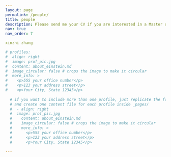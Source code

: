 ```yaml
---
layout: page
permalink: /people/
title: people
description: Please send me your CV if you are interested in a Master or PhD position in SCUT.
nav: true
nav_order: 7

xinzhi zhang

# profiles:
#  align: right
#  image: prof_pic.jpg
#  content: about_einstein.md
#  image_circular: false # crops the image to make it circular
#  more_info: >
#    <p>555 your office number</p>
#    <p>123 your address street</p>
#    <p>Your City, State 12345</p>
  
  # if you want to include more than one profile, just replicate the following block
  # and create one content file for each profile inside _pages/
  #  - align: right
  #  image: prof_pic.jpg
  #    content: about_einstein.md
  #    image_circular: false # crops the image to make it circular
  #    more_info: >
  #      <p>555 your office number</p>
  #      <p>123 your address street</p>
  #      <p>Your City, State 12345</p>

---
```


